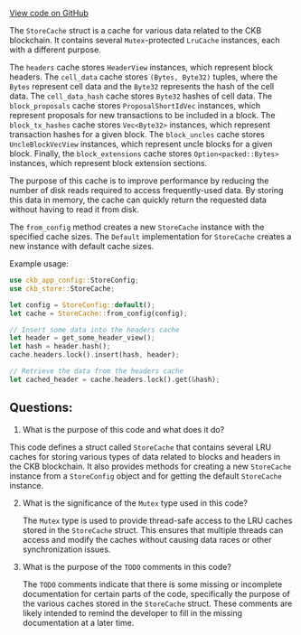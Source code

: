 [View code on GitHub](https://github.com/nervosnetwork/ckb/store/src/cache.rs)

The `StoreCache` struct is a cache for various data related to the CKB blockchain. It contains several `Mutex`-protected `LruCache` instances, each with a different purpose. 

The `headers` cache stores `HeaderView` instances, which represent block headers. The `cell_data` cache stores `(Bytes, Byte32)` tuples, where the `Bytes` represent cell data and the `Byte32` represents the hash of the cell data. The `cell_data_hash` cache stores `Byte32` hashes of cell data. The `block_proposals` cache stores `ProposalShortIdVec` instances, which represent proposals for new transactions to be included in a block. The `block_tx_hashes` cache stores `Vec<Byte32>` instances, which represent transaction hashes for a given block. The `block_uncles` cache stores `UncleBlockVecView` instances, which represent uncle blocks for a given block. Finally, the `block_extensions` cache stores `Option<packed::Bytes>` instances, which represent block extension sections.

The purpose of this cache is to improve performance by reducing the number of disk reads required to access frequently-used data. By storing this data in memory, the cache can quickly return the requested data without having to read it from disk. 

The `from_config` method creates a new `StoreCache` instance with the specified cache sizes. The `Default` implementation for `StoreCache` creates a new instance with default cache sizes. 

Example usage:

```rust
use ckb_app_config::StoreConfig;
use ckb_store::StoreCache;

let config = StoreConfig::default();
let cache = StoreCache::from_config(config);

// Insert some data into the headers cache
let header = get_some_header_view();
let hash = header.hash();
cache.headers.lock().insert(hash, header);

// Retrieve the data from the headers cache
let cached_header = cache.headers.lock().get(&hash);
```
## Questions: 
 1. What is the purpose of this code and what does it do?
   
   This code defines a struct called `StoreCache` that contains several LRU caches for storing various types of data related to blocks and headers in the CKB blockchain. It also provides methods for creating a new `StoreCache` instance from a `StoreConfig` object and for getting the default `StoreCache` instance.
   
2. What is the significance of the `Mutex` type used in this code?
   
   The `Mutex` type is used to provide thread-safe access to the LRU caches stored in the `StoreCache` struct. This ensures that multiple threads can access and modify the caches without causing data races or other synchronization issues.
   
3. What is the purpose of the `TODO` comments in this code?
   
   The `TODO` comments indicate that there is some missing or incomplete documentation for certain parts of the code, specifically the purpose of the various caches stored in the `StoreCache` struct. These comments are likely intended to remind the developer to fill in the missing documentation at a later time.